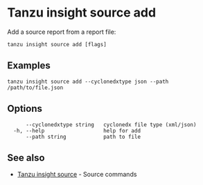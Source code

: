 # Tanzu insight source add

Add a source report from a report file:

```
tanzu insight source add [flags]
```

## <a id='examples'></a>Examples

```
tanzu insight source add --cyclonedxtype json --path  /path/to/file.json
```

## <a id='options'></a>Options

```
      --cyclonedxtype string   cyclonedx file type (xml/json)
  -h, --help                   help for add
      --path string            path to file
```

## <a id='see-also'></a>See also

* [Tanzu insight source](insight-source.md)	 - Source commands

